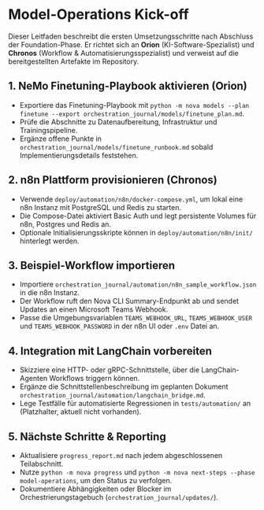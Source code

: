 # Model-Operations Kick-off

Dieser Leitfaden beschreibt die ersten Umsetzungsschritte nach Abschluss der
Foundation-Phase. Er richtet sich an **Orion** (KI-Software-Spezialist) und
**Chronos** (Workflow & Automatisierungsspezialist) und verweist auf die
bereitgestellten Artefakte im Repository.

## 1. NeMo Finetuning-Playbook aktivieren (Orion)
- Exportiere das Finetuning-Playbook mit `python -m nova models --plan finetune --export orchestration_journal/models/finetune_plan.md`.
- Prüfe die Abschnitte zu Datenaufbereitung, Infrastruktur und Trainingspipeline.
- Ergänze offene Punkte in `orchestration_journal/models/finetune_runbook.md` sobald Implementierungsdetails feststehen.

## 2. n8n Plattform provisionieren (Chronos)
- Verwende `deploy/automation/n8n/docker-compose.yml`, um lokal eine n8n Instanz mit PostgreSQL und Redis zu starten.
- Die Compose-Datei aktiviert Basic Auth und legt persistente Volumes für n8n, Postgres und Redis an.
- Optionale Initialisierungsskripte können in `deploy/automation/n8n/init/` hinterlegt werden.

## 3. Beispiel-Workflow importieren
- Importiere `orchestration_journal/automation/n8n_sample_workflow.json` in die n8n Instanz.
- Der Workflow ruft den Nova CLI Summary-Endpunkt ab und sendet Updates an einen Microsoft Teams Webhook.
- Passe die Umgebungsvariablen `TEAMS_WEBHOOK_URL`, `TEAMS_WEBHOOK_USER` und `TEAMS_WEBHOOK_PASSWORD` in der n8n UI oder `.env` Datei an.

## 4. Integration mit LangChain vorbereiten
- Skizziere eine HTTP- oder gRPC-Schnittstelle, über die LangChain-Agenten Workflows triggern können.
- Ergänze die Schnittstellenbeschreibung im geplanten Dokument `orchestration_journal/automation/langchain_bridge.md`.
- Lege Testfälle für automatisierte Regressionen in `tests/automation/` an (Platzhalter, aktuell nicht vorhanden).

## 5. Nächste Schritte & Reporting
- Aktualisiere `progress_report.md` nach jedem abgeschlossenen Teilabschnitt.
- Nutze `python -m nova progress` und `python -m nova next-steps --phase model-operations`, um den Status zu verfolgen.
- Dokumentiere Abhängigkeiten oder Blocker im Orchestrierungstagebuch (`orchestration_journal/updates/`).
